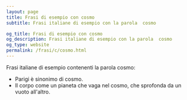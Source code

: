 ```yaml
---
layout: page
title: Frasi di esempio con cosmo 
subtitle: Frasi italiane di esempio con la parola  cosmo

og_title: Frasi di esempio con cosmo 
og_description: Frasi italiane di esempio con la parola  cosmo
og_type: website
permalink: /frasi/c/cosmo.html
---
```


Frasi italiane di esempio contenenti la parola cosmo:


- Parigi è sinonimo di cosmo.
- Il corpo come un pianeta che vaga nel cosmo, che sprofonda da un vuoto all'altro.
